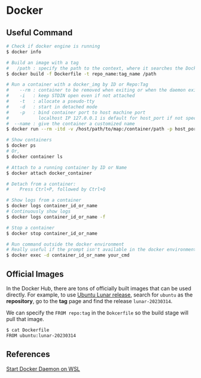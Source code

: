 # Docker

## Useful Command

```sh
# Check if docker engine is running
$ docker info

# Build an image with a tag
#   /path : specify the path to the context, where it searches the Dockerfile
$ docker build -f Dockerfile -t repo_name:tag_name /path

# Run a container with a docker_img by ID or Repo:Tag
#    --rm : container to be removed when exiting or when the daemon exits
#    -i   : keep STDIN open even if not attached
#    -t   : allocate a pseudo-tty
#    -d   : start in detached mode
#    -p   : bind container port to host machine port
#           localhost IP 127.0.0.1 is default for host_port if not specified
#  --name : give the container a customized name
$ docker run --rm -itd -v /host/path/to/map:/container/path -p host_port:container_port --name given_container_name docker_img

# Show containers
$ docker ps
# Or,
$ docker container ls

# Attach to a running container by ID or Name
$ docker attach docker_container

# Detach from a container:
#    Press Ctrl+P, followed by Ctrl+Q

# Show logs from a container
$ docker logs container_id_or_name
# Continuously show logs
$ docker logs container_id_or_name -f

# Stop a container
$ docker stop container_id_or_name

# Run command outside the docker environment
# Really useful if the prompt isn't available in the docker environment
$ docker exec -d container_id_or_name your_cmd
```

## Official Images

In the Docker Hub, there are tons of officially built images that can be used directly. For example, to use [Ubuntu Lunar release](https://hub.docker.com/_/ubuntu/tags), search for `ubuntu` as the **repository**, go to the **tag** page and find the release `lunar-20230314`. 

We can specify the `FROM repo:tag` in the `Dokcerfile` so the build stage will pull that image.

```sh
$ cat Dockerfile
FROM ubuntu:lunar-20230314
```

## References

[Start Docker Daemon on WSL](https://blog.nillsf.com/index.php/2020/06/29/how-to-automatically-start-the-docker-daemon-on-wsl2/)
